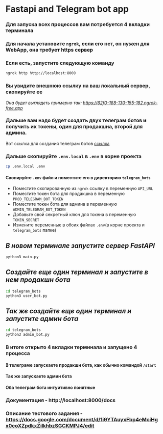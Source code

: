 # Fastapi and Telegram bot app

### Для запуска всех процессов вам потребуется 4 вкладки терминала
### Для начала установите `ngrok`, если его нет, он нужен для WebApp, она требует https сервер 
### Если есть, запустите следующую команду
```bash
ngrok http http://localhost:8000
```
### Вы увидите внешнюю ссылку на ваш локальный сервер, скопируйте ее
*Она будет выглядеть примерно так: https://62f0-188-130-155-182.ngrok-free.app*

### Дальше вам надо будет создать двух телеграм ботов и получить их токены, один для продакшна, второй для админа.
Вот ссылка для создания телеграм ботов [ссылка](https://t.me/BotFather)


### Дальше скопируйте `.env.local` в `.env` в корне проекта
```bash
cp .env.local .env
```
#### Скопируйте `.env` файл и поместите его в директорию `telegram_bots`
- Поместите скопированную из `ngrok` ссылку в переменную `API_URL`
- Поместите токен бота для продакшна в переменную `PROD_TELEGRAM_BOT_TOKEN`
- Поместите токен бота для админа в переменную `ADMIN_TELEGRAM_BOT_TOKEN`
- Добавьте свой секретный ключ для токена в переменную `TOKEN_SECRET`
- Измените переменные в обоих файлах `.env`(в корне проекта и `telegram_bots` папке)

## *В новом терминале запустите сервер FastAPI*
```bash
python3 main.py
```

## *Создайте еще один терминал и запустите в нем продакшн бота*
```bash
cd telegram_bots
python3 user_bot.py
```

## *Так же создайте еще один терминал и запустите админ бота*
```bash
cd telegram_bots
python3 admin_bot.py
```
### В итоге открыто 4 вкладки терминала и запущено 4 процесса
#### В телеграме запускаете продакшн бота, как обычно командой `/start`
#### Так же запускаете админ бота
#### Оба телеграм бота интуитивно понятные

### Документация - http://localhost:8000/docs
### Описание тестового задания - https://docs.google.com/document/d/1i9YTAuyxFbp4eMciHgx0coXZpdkxZilkhbzSGCKMPJ4/edit